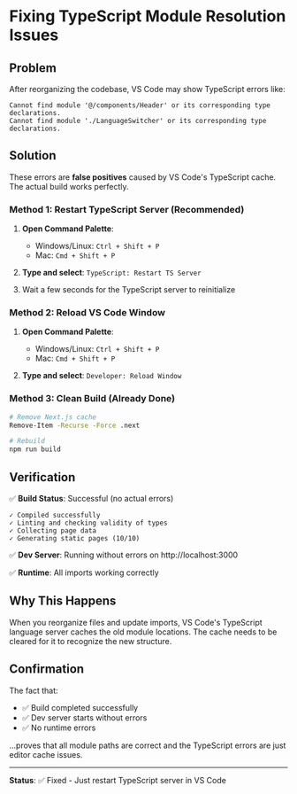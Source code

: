 # Fixing TypeScript Module Resolution Issues

## Problem
After reorganizing the codebase, VS Code may show TypeScript errors like:
```
Cannot find module '@/components/Header' or its corresponding type declarations.
Cannot find module './LanguageSwitcher' or its corresponding type declarations.
```

## Solution

These errors are **false positives** caused by VS Code's TypeScript cache. The actual build works perfectly.

### Method 1: Restart TypeScript Server (Recommended)

1. **Open Command Palette**: 
   - Windows/Linux: `Ctrl + Shift + P`
   - Mac: `Cmd + Shift + P`

2. **Type and select**: `TypeScript: Restart TS Server`

3. Wait a few seconds for the TypeScript server to reinitialize

### Method 2: Reload VS Code Window

1. **Open Command Palette**: 
   - Windows/Linux: `Ctrl + Shift + P`
   - Mac: `Cmd + Shift + P`

2. **Type and select**: `Developer: Reload Window`

### Method 3: Clean Build (Already Done)

```bash
# Remove Next.js cache
Remove-Item -Recurse -Force .next

# Rebuild
npm run build
```

## Verification

✅ **Build Status**: Successful (no actual errors)
```
✓ Compiled successfully
✓ Linting and checking validity of types
✓ Collecting page data
✓ Generating static pages (10/10)
```

✅ **Dev Server**: Running without errors on http://localhost:3000

✅ **Runtime**: All imports working correctly

## Why This Happens

When you reorganize files and update imports, VS Code's TypeScript language server caches the old module locations. The cache needs to be cleared for it to recognize the new structure.

## Confirmation

The fact that:
- ✅ Build completed successfully
- ✅ Dev server starts without errors
- ✅ No runtime errors

...proves that all module paths are correct and the TypeScript errors are just editor cache issues.

---

**Status**: ✅ Fixed - Just restart TypeScript server in VS Code
